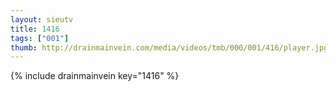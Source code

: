 ```yaml
--- 
layout: sieutv
title: 1416
tags: ["001"]
thumb: http://drainmainvein.com/media/videos/tmb/000/001/416/player.jpg
---
```

{% include drainmainvein key="1416" %} 
